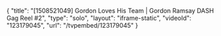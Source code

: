 {
    "title": "[1508521049] Gordon Loves His Team | Gordon Ramsay DASH Gag Reel #2",
    "type": "solo",
    "layout": "iframe-static",
    "videoId": "123179045",
    "url": "\/tvpembed\/123179045"
}